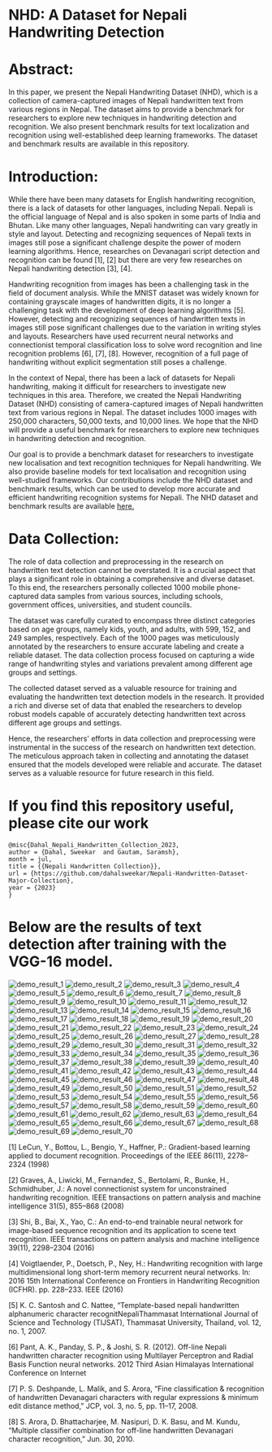 #  NHD: A Dataset for Nepali Handwriting Detection

# Abstract: 

In this paper, we present the Nepali Handwriting Dataset (NHD), which is a collection of camera-captured images of Nepali handwritten text from various regions in Nepal. The dataset aims to provide a benchmark for researchers to explore new techniques in handwriting detection and recognition. We also present benchmark results for text localization and recognition using well-established deep learning frameworks. The dataset and benchmark results are available in this repository. 

# Introduction:  

While there have been many datasets for English handwriting recognition, there is a lack of datasets for other languages, including Nepali. Nepali is the official language of Nepal and is also spoken in some parts of India and Bhutan. Like many other languages, Nepali handwriting can vary greatly in style and layout. Detecting and recognizing sequences of Nepali texts in images still pose a significant challenge despite the power of modern learning algorithms. Hence, researches on Devanagari script detection and recognition can be found [1], [2] but there are very few researches on Nepali handwriting detection [3], [4].  

Handwriting recognition from images has been a challenging task in the field of document analysis. While the MNIST dataset was widely known for containing grayscale images of handwritten digits, it is no longer a challenging task with the development of deep learning algorithms [5]. However, detecting and recognizing sequences of handwritten texts in images still pose significant challenges due to the variation in writing styles and layouts. Researchers have used recurrent neural networks and connectionist temporal classification loss to solve word recognition and line recognition problems [6], [7], [8]. However, recognition of a full page of handwriting without explicit segmentation still poses a challenge. 

In the context of Nepal, there has been a lack of datasets for Nepali handwriting, making it difficult for researchers to investigate new techniques in this area. Therefore, we created the Nepali Handwriting Dataset (NHD) consisting of camera-captured images of Nepali handwritten text from various regions in Nepal. The dataset includes 1000 images with 250,000 characters, 50,000 texts, and 10,000 lines. We hope that the NHD will provide a useful benchmark for researchers to explore new techniques in handwriting detection and recognition. 

Our goal is to provide a benchmark dataset for researchers to investigate new localisation and text recognition techniques for Nepali handwriting. We also provide baseline models for text localisation and recognition using well-studied frameworks. Our contributions include the NHD dataset and benchmark results, which can be used to develop more accurate and efficient handwriting recognition systems for Nepali. The NHD dataset and benchmark results are available [here.](https://www.kaggle.com/datasets/sweekardahal/nepali-handwritten-images-for-text-detection/settings)

# Data Collection: 

The role of data collection and preprocessing in the research on handwritten text detection cannot be overstated. It is a crucial aspect that plays a significant role in obtaining a comprehensive and diverse dataset. To this end, the researchers personally collected 1000 mobile phone-captured data samples from various sources, including schools, government offices, universities, and student councils. 

The dataset was carefully curated to encompass three distinct categories based on age groups, namely kids, youth, and adults, with 599, 152, and 249 samples, respectively. Each of the 1000 pages was meticulously annotated by the researchers to ensure accurate labeling and create a reliable dataset. The data collection process focused on capturing a wide range of handwriting styles and variations prevalent among different age groups and settings.  

The collected dataset served as a valuable resource for training and evaluating the handwritten text detection models in the research. It provided a rich and diverse set of data that enabled the researchers to develop robust models capable of accurately detecting handwritten text across different age groups and settings.  

Hence, the researchers' efforts in data collection and preprocessing were instrumental in the success of the research on handwritten text detection. The meticulous approach taken in collecting and annotating the dataset ensured that the models developed were reliable and accurate. The dataset serves as a valuable resource for future research in this field. 

# If you find this repository useful, please cite our work
```
@misc{Dahal_Nepali_Handwritten_Collection_2023,
author = {Dahal, Sweekar  and Gautam, Saramsh},
month = jul,
title = {{Nepali Handwritten Collection}},
url = {https://github.com/dahalsweekar/Nepali-Handwritten-Dataset-Major-Collection},
year = {2023}
}
```

# Below are the results of text detection after training with the VGG-16 model.

![demo_result_1](https://user-images.githubusercontent.com/99968233/231123776-04298aeb-e8f1-427a-a8d3-f2d1ab7c5a69.jpg)
![demo_result_2](https://user-images.githubusercontent.com/99968233/231123798-29bf6b0a-0287-4a4a-8694-ecb864c5fdef.jpg)
![demo_result_3](https://user-images.githubusercontent.com/99968233/231123809-b8635766-8ef7-4ffd-8324-38fa37ea386a.jpg)
![demo_result_4](https://user-images.githubusercontent.com/99968233/231123819-aaecfb48-881b-48b2-aee7-adb9d09357cd.jpg)
![demo_result_5](https://user-images.githubusercontent.com/99968233/231123828-cd893fc9-7647-489e-a4b6-b23d30d8570e.jpg)
![demo_result_6](https://user-images.githubusercontent.com/99968233/231123840-261d664e-6423-461f-9fb6-e22ae898dc51.jpg)
![demo_result_7](https://user-images.githubusercontent.com/99968233/231123850-4ac63700-7268-4360-800e-3b459b17de1f.jpg)
![demo_result_8](https://user-images.githubusercontent.com/99968233/231123862-3a98569a-be08-4d64-b241-820e38a425f8.jpg)
![demo_result_9](https://user-images.githubusercontent.com/99968233/231123879-7b41ce99-9b90-428a-9e70-e244ebcfdcb3.jpg)
![demo_result_10](https://user-images.githubusercontent.com/99968233/231123889-70c46e2c-b0fb-4a5d-b290-4a888ec4068a.jpg)
![demo_result_11](https://user-images.githubusercontent.com/99968233/231123895-d6a9f7dc-4771-415d-9c06-003c5e99e58b.jpg)
![demo_result_12](https://user-images.githubusercontent.com/99968233/231123912-3e298714-03a7-4c23-aee7-b50c97d23716.jpg)
![demo_result_13](https://user-images.githubusercontent.com/99968233/231123930-1b6f8321-8fe6-41d7-9def-e2946e11bcfa.jpg)
![demo_result_14](https://user-images.githubusercontent.com/99968233/231123939-a06a50a5-552a-438c-af79-1c5f37b31084.jpg)
![demo_result_15](https://user-images.githubusercontent.com/99968233/231123953-5c85eaba-e2e2-455b-92a7-91bc2bea8600.jpg)
![demo_result_16](https://user-images.githubusercontent.com/99968233/231123963-1ec00224-2c41-4dff-8963-1ba811521d1b.jpg)
![demo_result_17](https://user-images.githubusercontent.com/99968233/231123972-533359ae-b107-4e90-82bd-91cfefa6eeea.jpg)
![demo_result_18](https://user-images.githubusercontent.com/99968233/231123979-3e428881-c995-4b09-b2b8-ae635f0666ad.jpg)
![demo_result_19](https://user-images.githubusercontent.com/99968233/231123985-f1f19715-1e01-4cea-93d6-6368f9381b99.jpg)
![demo_result_20](https://user-images.githubusercontent.com/99968233/231123991-2bc4029f-e5db-4456-98f7-3f2e197ba5d4.jpg)
![demo_result_21](https://user-images.githubusercontent.com/99968233/231124000-de022d6a-ebf5-47e9-9fd8-ad0841110bed.jpg)
![demo_result_22](https://user-images.githubusercontent.com/99968233/231124006-3586b368-eb39-4c38-b71c-04f0276905d9.jpg)
![demo_result_23](https://user-images.githubusercontent.com/99968233/231124013-ce220f07-6dd7-4878-982e-bd4895251f26.jpg)
![demo_result_24](https://user-images.githubusercontent.com/99968233/231124021-3476244b-200c-4174-9370-2b4efd60d2d8.jpg)
![demo_result_25](https://user-images.githubusercontent.com/99968233/231124035-a3007506-31d1-466f-a992-77492aca00a6.jpg)
![demo_result_26](https://user-images.githubusercontent.com/99968233/231124040-08b022fa-d1ca-4360-9844-20f7de8c9ecd.jpg)
![demo_result_27](https://user-images.githubusercontent.com/99968233/231124047-f2ae774f-8ee2-429c-9350-7af1fffb7c0d.jpg)
![demo_result_28](https://user-images.githubusercontent.com/99968233/231124053-88056b85-4f17-4724-845d-392e108550c6.jpg)
![demo_result_29](https://user-images.githubusercontent.com/99968233/231124063-f6f960e1-a5cd-421e-9afa-bb734292c6c8.jpg)
![demo_result_30](https://user-images.githubusercontent.com/99968233/231124068-1cbdb31f-84e8-4513-b1d0-e0626ee25d00.jpg)
![demo_result_31](https://user-images.githubusercontent.com/99968233/231124076-539dd4ba-9329-4c47-9668-e851346c4a3f.jpg)
![demo_result_32](https://user-images.githubusercontent.com/99968233/231124081-a2e3ac04-5605-49e5-abe9-37c45fd72e0b.jpg)
![demo_result_33](https://user-images.githubusercontent.com/99968233/231124091-9007dfa9-2590-4d0f-8ebe-83f8639888ef.jpg)
![demo_result_34](https://user-images.githubusercontent.com/99968233/231124102-cd708900-5c27-4a7b-bf67-859a16b75d6a.jpg)
![demo_result_35](https://user-images.githubusercontent.com/99968233/231124107-c059036a-1e0d-42c2-b7a9-00e825e18e5f.jpg)
![demo_result_36](https://user-images.githubusercontent.com/99968233/231124114-216d490b-4fd9-40b9-82b3-56d590903703.jpg)
![demo_result_37](https://user-images.githubusercontent.com/99968233/231124124-d5341f5d-5475-4d8e-ac93-ee08702a6f10.jpg)
![demo_result_38](https://user-images.githubusercontent.com/99968233/231124132-13cc7c18-8b56-461b-b759-8a7704f32744.jpg)
![demo_result_39](https://user-images.githubusercontent.com/99968233/231124139-b6d0bcb1-cb17-4099-afba-f023015ca3c6.jpg)
![demo_result_40](https://user-images.githubusercontent.com/99968233/231124144-e5ed3f4e-0094-4a0b-b6d9-28d5399152e6.jpg)
![demo_result_41](https://user-images.githubusercontent.com/99968233/231124152-bcb04a38-9494-4a27-89bc-801b44ad97ad.jpg)
![demo_result_42](https://user-images.githubusercontent.com/99968233/231124165-4a251b8d-f6e0-4078-a79f-5184d2791d90.jpg)
![demo_result_43](https://user-images.githubusercontent.com/99968233/231124175-d2ead800-45c2-4fd9-b8db-6bc67e73d3c0.jpg)
![demo_result_44](https://user-images.githubusercontent.com/99968233/231124186-a206e888-158a-4a6f-91a9-289024b3cdd9.jpg)
![demo_result_45](https://user-images.githubusercontent.com/99968233/231124193-89cd24fd-d5de-424e-96ac-823f3e112810.jpg)
![demo_result_46](https://user-images.githubusercontent.com/99968233/231124199-90e44911-4fec-44c1-9463-cadaaefe04c5.jpg)
![demo_result_47](https://user-images.githubusercontent.com/99968233/231124213-41565754-74cd-4169-9b6b-5b238ddae4d0.jpg)
![demo_result_48](https://user-images.githubusercontent.com/99968233/231124223-b30b49c1-b046-49f7-afe1-039c6856b093.jpg)
![demo_result_49](https://user-images.githubusercontent.com/99968233/231124230-077cbb51-88d4-4863-9168-0c2c2097bc96.jpg)
![demo_result_50](https://user-images.githubusercontent.com/99968233/231124241-61df4034-f7dc-4cf8-98d3-242360f51dc5.jpg)
![demo_result_51](https://user-images.githubusercontent.com/99968233/231124247-42676457-eace-4c15-ba32-2e23ec23f95a.jpg)
![demo_result_52](https://user-images.githubusercontent.com/99968233/231124251-2e71950c-c179-4d22-ab16-51fc528cac96.jpg)
![demo_result_53](https://user-images.githubusercontent.com/99968233/231124259-3b86af6d-e594-45d6-aa3f-ee9ac213bb90.jpg)
![demo_result_54](https://user-images.githubusercontent.com/99968233/231124266-ce5a09d4-a900-4b35-ba9e-840e2fd6e1d7.jpg)
![demo_result_55](https://user-images.githubusercontent.com/99968233/231124271-852d9c57-9eb4-422a-b860-cfb0bff01b25.jpg)
![demo_result_56](https://user-images.githubusercontent.com/99968233/231124279-97a62f1a-f995-4b67-b9c3-6ad99491a774.jpg)
![demo_result_57](https://user-images.githubusercontent.com/99968233/231124287-984f0377-aa94-46cc-9eff-f9eb96cf8cb3.jpg)
![demo_result_58](https://user-images.githubusercontent.com/99968233/231124292-33b98513-09d4-4f02-a78f-932a29971940.jpg)
![demo_result_59](https://user-images.githubusercontent.com/99968233/231124300-7a4c45d8-bca7-4957-b722-49b23369a4e6.jpg)
![demo_result_60](https://user-images.githubusercontent.com/99968233/231124307-30c4ada0-a5d5-4d32-b479-9e02f853c28d.jpg)
![demo_result_61](https://user-images.githubusercontent.com/99968233/231124318-f0b607f3-55ef-49ff-bc51-8af90ebf6245.jpg)
![demo_result_62](https://user-images.githubusercontent.com/99968233/231124326-de6eef63-df41-4c67-b3d6-97c2acb94053.jpg)
![demo_result_63](https://user-images.githubusercontent.com/99968233/231124339-c70a0949-e3e1-43a3-9702-57932a002600.jpg)
![demo_result_64](https://user-images.githubusercontent.com/99968233/231124351-05f10c47-7312-44ce-ab5e-5bec73c2f5e2.jpg)
![demo_result_65](https://user-images.githubusercontent.com/99968233/231124358-968aa388-25d4-4d8d-a410-c78c89bae391.jpg)
![demo_result_66](https://user-images.githubusercontent.com/99968233/231124366-51e39d8e-dea1-40a8-beba-1bc1b39d9527.jpg)
![demo_result_67](https://user-images.githubusercontent.com/99968233/231124374-f3a9c3f0-0788-4bb6-8ad4-313cc37daf25.jpg)
![demo_result_68](https://user-images.githubusercontent.com/99968233/231124379-e827990d-a24b-41a3-b4bd-a4a7ee68d5d4.jpg)
![demo_result_69](https://user-images.githubusercontent.com/99968233/231124383-1b8bd9da-7d99-4d31-abee-a3e8e8fe7caa.jpg)
![demo_result_70](https://user-images.githubusercontent.com/99968233/231124390-e56cef32-fd7b-4638-b4a6-e5045776fe45.jpg)

[1] LeCun, Y., Bottou, L., Bengio, Y., Haffner, P.: Gradient-based learning applied to document recognition. Proceedings of the IEEE 86(11), 2278–2324 (1998) 

[2] Graves, A., Liwicki, M., Fernandez, S., Bertolami, R., Bunke, H., Schmidhuber, J.: A novel connectionist system for unconstrained handwriting recognition. IEEE transactions on pattern analysis and machine intelligence 31(5), 855–868 (2008) 

[3] Shi, B., Bai, X., Yao, C.: An end-to-end trainable neural network for image-based sequence recognition and its application to scene text recognition. IEEE transactions on pattern analysis and machine intelligence 39(11), 2298–2304 (2016) 

[4] Voigtlaender, P., Doetsch, P., Ney, H.: Handwriting recognition with large multidimensional long short-term memory recurrent neural networks. In: 2016 15th International Conference on Frontiers in Handwriting Recognition (ICFHR). pp. 228–233. IEEE (2016) 

[5] K. C. Santosh and C. Nattee, “Template-based nepali handwritten alphanumeric character recognitNepaliThammasat International Journal of Science and Technology (TIJSAT), Thammasat University, Thailand, vol. 12, no. 1, 2007. 

[6] Pant, A. K., Panday, S. P., & Joshi, S. R. (2012). Off-line Nepali handwritten character recognition using Multilayer Perceptron and Radial Basis Function neural networks. 2012 Third Asian Himalayas International Conference on Internet 

[7] P. S. Deshpande, L. Malik, and S. Arora, “Fine classification & recognition of handwritten Devanagari characters with regular expressions & minimum edit distance method,” JCP, vol. 3, no. 5, pp. 11–17, 2008. 

[8] S. Arora, D. Bhattacharjee, M. Nasipuri, D. K. Basu, and M. Kundu, “Multiple classifier combination for off-line handwritten Devanagari character recognition,” Jun. 30, 2010. 
